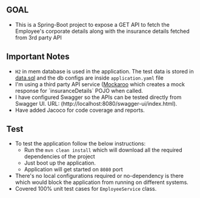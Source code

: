 ## GOAL

* This is a Spring-Boot project to expose a GET API to fetch the Employee's corporate details along with the insurance
  details fetched from 3rd party API

## Important Notes

* `H2` in mem database is used in the application. The test data is stored in [data.sql](src/main/resources/data.sql) and the db
  configs are inside `application.yaml` file
* I'm using a third party API service ([Mockaroo]([www.mockaroo.com](https://www.mockaroo.com/)) which creates a mock response
  for `insuranceDetails` POJO when called.
* I have configured Swagger so the APIs can be tested directly from Swagger UI.
  URL: (http://localhost:8080/swagger-ui/index.html).
* Have added Jacoco for code coverage and reports.

## Test

* To test the application follow the below instructions:
    * Run the `mvn clean install` which will download all the required dependencies of the project
    * Just boot up the application.
    * Application will get started on `8080` port
* There's no local configurations required or no-dependency is there which would block the application from running on
  different systems.
* Covered 100% unit test cases for `EmployeeService` class.
